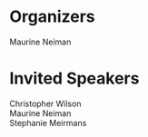 # Organizers

Maurine Neiman

# Invited Speakers

Christopher Wilson  
Maurine Neiman  
Stephanie Meirmans  
